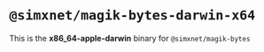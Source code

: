 # `@simxnet/magik-bytes-darwin-x64`

This is the **x86_64-apple-darwin** binary for `@simxnet/magik-bytes`
